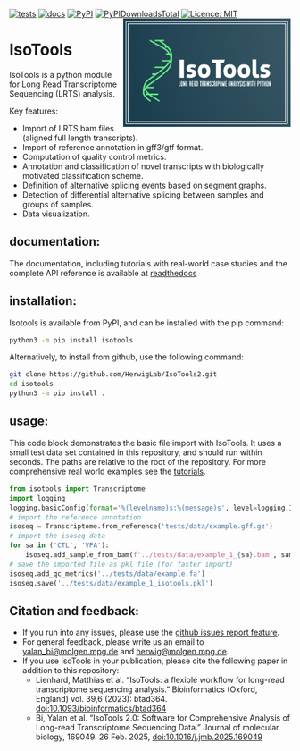 [![tests](https://github.com/HerwigLab/IsoTools2/actions/workflows/tests.yml/badge.svg)](https://github.com/HerwigLab/IsoTools2/actions?query=workflow%3Atests)
[![docs](https://readthedocs.org/projects/isotools/badge/?version=latest)](https://isotools.readthedocs.io/en/latest/)
[![PyPI](https://img.shields.io/pypi/v/isotools.svg)](https://pypi.org/project/isotools)
[![PyPIDownloadsTotal](https://pepy.tech/badge/isotools)](https://pepy.tech/project/isotools)
[![Licence: MIT](https://img.shields.io/badge/license-MIT-blue)](https://github.com/HerwigLab/IsoTools2/blob/master/LICENSE.txt)
<img align="right" src="IsoToolsLogo.png" alt="IsoTools Logo" width="300"  />

# IsoTools

IsoTools is a python module for Long Read Transcriptome Sequencing (LRTS) analysis.

Key features:

* Import of LRTS bam files (aligned full length transcripts).
* Import of reference annotation in gff3/gtf format.
* Computation of quality control metrics.
* Annotation and classification of novel transcripts with biologically motivated classification scheme.
* Definition of alternative splicing events based on segment graphs.
* Detection of differential alternative splicing between samples and groups of samples.
* Data visualization.

## documentation:

The documentation, including tutorials with real-world case studies and the complete API reference is available at [readthedocs](https://isotools.readthedocs.io/en/latest/ "documentation")

## installation:

Isotools is available from PyPI, and can be installed with the pip command:

```bash
python3 -m pip install isotools
```

Alternatively, to install from github, use the following command:

```bash
git clone https://github.com/HerwigLab/IsoTools2.git
cd isotools
python3 -m pip install .
```

## usage:

This code block demonstrates the basic file import with IsoTools.
It uses a small test data set contained in this repository, and should run within seconds. The paths are relative to the root of the repository.
For more comprehensive real world examples see the [tutorials](https://isotools.readthedocs.io/en/latest/tutorials.html "readthedocs").

```python
from isotools import Transcriptome
import logging
logging.basicConfig(format='%(levelname)s:%(message)s', level=logging.INFO)
# import the reference annotation
isoseq = Transcriptome.from_reference('tests/data/example.gff.gz')
# import the isoseq data
for sa in ('CTL', 'VPA'):
    isoseq.add_sample_from_bam(f'../tests/data/example_1_{sa}.bam', sample_name=sa, group=sa, platform='SequelII')
# save the imported file as pkl file (for faster import)
isoseq.add_qc_metrics('../tests/data/example.fa')
isoseq.save('../tests/data/example_1_isotools.pkl')
```

## Citation and feedback:

* If you run into any issues, please use the [github issues report feature](https://github.com/HerwigLab/IsoTools2/issues).
* For general feedback, please write us an email to [yalan_bi@molgen.mpg.de](mailto:yalan_bi@molgen.mpg.de) and [herwig@molgen.mpg.de](mailto:herwig@molgen.mpg.de).
* If you use IsoTools in your publication, please cite the following paper in addition to this repository:
  * Lienhard, Matthias et al. “IsoTools: a flexible workflow for long-read transcriptome sequencing analysis.” Bioinformatics (Oxford, England) vol. 39,6 (2023): btad364. [doi:10.1093/bioinformatics/btad364](https://doi.org/10.1093/bioinformatics/btad364)
  * Bi, Yalan et al. “IsoTools 2.0: Software for Comprehensive Analysis of Long-read Transcriptome Sequencing Data.” Journal of molecular biology, 169049. 26 Feb. 2025, [doi:10.1016/j.jmb.2025.169049](https://doi.org/10.1016/j.jmb.2025.169049)

